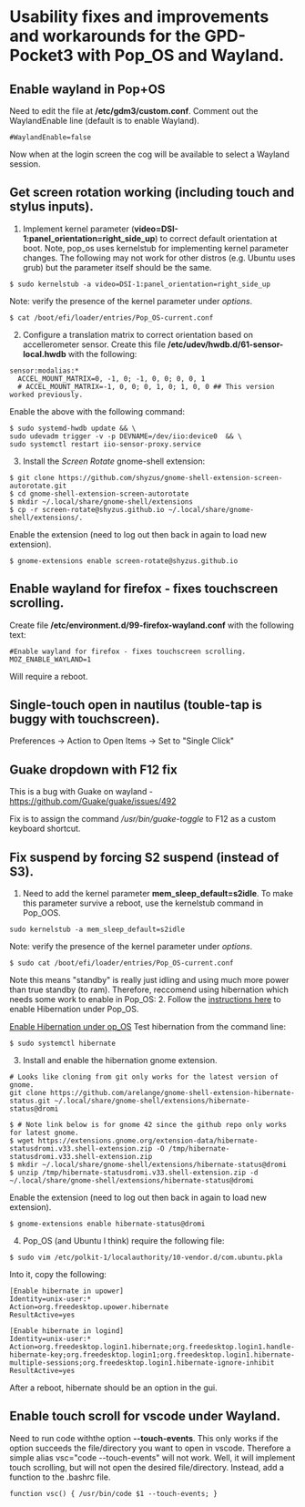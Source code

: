 # Usability fixes and improvements and workarounds for the GPD-Pocket3 with Pop_OS and Wayland.

## Enable wayland in Pop+OS
Need to edit the file at **/etc/gdm3/custom.conf**.  Comment out the WaylandEnable line (default is to enable Wayland).
```shell
#WaylandEnable=false
```
Now when at the login screen the cog will be available to select a Wayland session.

## Get screen rotation working (including touch and stylus inputs).
1. Implement kernel parameter (**video=DSI-1:panel_orientation=right_side_up**) to correct default orientation at boot.
Note, pop_os uses kernelstub for implementing kernel parameter changes.  The following may not work for other distros (e.g. Ubuntu uses grub) but the parameter itself should be the same.
```shell
$ sudo kernelstub -a video=DSI-1:panel_orientation=right_side_up
```
Note: verify the presence of the kernel parameter under *options*.
```shell
$ cat /boot/efi/loader/entries/Pop_OS-current.conf
```
2. Configure a translation matrix to correct orientation based on accellerometer sensor.
Create this file **/etc/udev/hwdb.d/61-sensor-local.hwdb** with the following:
```shell
sensor:modalias:*
  ACCEL_MOUNT_MATRIX=0, -1, 0; -1, 0, 0; 0, 0, 1
  # ACCEL_MOUNT_MATRIX=-1, 0, 0; 0, 1, 0; 1, 0, 0 ## This version worked previously.

```
Enable the above with the following command:
```shell
$ sudo systemd-hwdb update && \
sudo udevadm trigger -v -p DEVNAME=/dev/iio:device0  && \
sudo systemctl restart iio-sensor-proxy.service
```
3. Install the *Screen Rotate* gnome-shell extension:
```shell
$ git clone https://github.com/shyzus/gnome-shell-extension-screen-autorotate.git
$ cd gnome-shell-extension-screen-autorotate
$ mkdir ~/.local/share/gnome-shell/extensions
$ cp -r screen-rotate@shyzus.github.io ~/.local/share/gnome-shell/extensions/.
```
Enable the extension (need to log out then back in again to load new extension).
```shell
$ gnome-extensions enable screen-rotate@shyzus.github.io
```

## Enable wayland for firefox - fixes touchscreen scrolling.
Create file **/etc/environment.d/99-firefox-wayland.conf** with the following text:
```shell
#Enable wayland for firefox - fixes touchscreen scrolling.
MOZ_ENABLE_WAYLAND=1
```
Will require a reboot.

## Single-touch open in nautilus (touble-tap is buggy with touchscreen).
Preferences -> Action to Open Items -> Set to "Single Click"

## Guake dropdown with F12 fix
This is a bug with Guake on wayland - https://github.com/Guake/guake/issues/492

Fix is to assign the command */usr/bin/guake-toggle* to F12 as a custom keyboard shortcut.

## Fix suspend by forcing S2 suspend (instead of S3).
1. Need to add the kernel parameter **mem_sleep_default=s2idle**.  To make this parameter survive a reboot, use the kernelstub command in Pop_OOS.
```shell
sudo kernelstub -a mem_sleep_default=s2idle
```
Note: verify the presence of the kernel parameter under *options*.
```shell
$ sudo cat /boot/efi/loader/entries/Pop_OS-current.conf
```
Note this means "standby" is really just idling and using much more power than true standby (to ram).  Therefore, reccomend using hibernation which needs some work to enable in Pop_OS:
2. Follow the [instructions here](https://support.system76.com/articles/enable-hibernation/) to enable Hibernation under Pop_OS.

[Enable Hibernation under op_OS](https://support.system76.com/articles/enable-hibernation/)
Test hibernation from the command line:
```shell
$ sudo systemctl hibernate
```
3. Install and enable the hibernation gnome extension.
```shell
# Looks like cloning from git only works for the latest version of gnome.
git clone https://github.com/arelange/gnome-shell-extension-hibernate-status.git ~/.local/share/gnome-shell/extensions/hibernate-status@dromi
```
```shell
$ # Note link below is for gnome 42 since the github repo only works for latest gnome.
$ wget https://extensions.gnome.org/extension-data/hibernate-statusdromi.v33.shell-extension.zip -O /tmp/hibernate-statusdromi.v33.shell-extension.zip
$ mkdir ~/.local/share/gnome-shell/extensions/hibernate-status@dromi
$ unzip /tmp/hibernate-statusdromi.v33.shell-extension.zip -d ~/.local/share/gnome-shell/extensions/hibernate-status@dromi
```
Enable the extension (need to log out then back in again to load new extension).
```shell
$ gnome-extensions enable hibernate-status@dromi
```
4. Pop_OS (and Ubuntu I think) require the following file:
```shell
$ sudo vim /etc/polkit-1/localauthority/10-vendor.d/com.ubuntu.pkla
```
Into it, copy the following:
```shell
[Enable hibernate in upower]
Identity=unix-user:*
Action=org.freedesktop.upower.hibernate
ResultActive=yes

[Enable hibernate in logind]
Identity=unix-user:*
Action=org.freedesktop.login1.hibernate;org.freedesktop.login1.handle-hibernate-key;org.freedesktop.login1;org.freedesktop.login1.hibernate-multiple-sessions;org.freedesktop.login1.hibernate-ignore-inhibit
ResultActive=yes
```
After a reboot, hibernate should be an option in the gui.

## Enable touch scroll for vscode under Wayland.
Need to run code withthe option **--touch-events**.  This only works if the option succeeds the file/directory you want to open in vscode.  Therefore a simple alias vsc="code --touch-events" will not work.  Well, it will implement touch scrolling, but will not open the desired file/directory.  Instead, add a function to the .bashrc file.
```shell
function vsc() { /usr/bin/code $1 --touch-events; }
```
